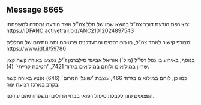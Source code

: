 ## Message 8665

מצורפת הודעת דובר צה"ל בנושא שמו של חלל צה״ל אשר הודעה נמסרה למשפחתו: https://IDFANC.activetrail.biz/ANC21012024897543

מצורף קישור לאתר צה"ל, בו מפורסמים ומתעדכנים פרטיהם ותמונותיהם של החללים:
https://www.idf.il/59780

בנוסף, באירוע בו נפל רס״ל (מיל׳) אוריאל אביעד סילברמן ז״ל, נפצעו באורח קשה קצין שריון במילואים ולוחם במילואים בגדוד 7421, ׳חטיבת קרייתי׳ (4). 

כמו כן, לוחם במילואים בגדוד 466, עוצבת ׳שועלי המרום׳ (646) נפצע באורח קשה בקרב במרכז רצועת עזה.

הפצועים פונו לקבלת טיפול רפואי בבתי החולים ומשפחותיהם עודכנו.


